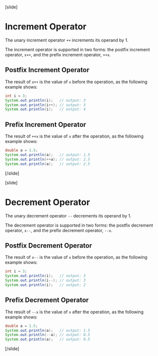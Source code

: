 [slide]
# Increment Operator
The unary increment operator `++` increments its operand by 1.

The increment operator is supported in two forms: the postfix increment operator, `x++`, and the prefix increment operator, `++x`.

## Postfix Increment Operator
The result of `x++` is the value of `x` before the operation, as the following example shows:
```java
int i = 3;
System.out.println(i);   // output: 3
System.out.println(i++); // output: 3
System.out.println(i);   // output: 4
```

## Prefix Increment Operator
The result of `++x` is the value of `x` after the operation, as the following example shows:
```java
double a = 1.5;
System.out.println(a);   // output: 1.5
System.out.println(++a); // output: 2.5
System.out.println(a);   // output: 2.5
```
[/slide]

[slide]
# Decrement Operator

The unary decrement operator `--` decrements its operand by 1.

The decrement operator is supported in two forms: the postfix decrement operator, `x--`, and the prefix decrement operator, `--x`.

## Postfix Decrement Operator
The result of `x--` is the value of `x` before the operation, as the following example shows:
```java
int i = 3;
System.out.println(i);   // output: 3
System.out.println(i--); // output: 3
System.out.println(i);   // output: 2
```

## Prefix Decrement Operator
The result of `--x` is the value of `x` after the operation, as the following example shows:
```java
double a = 1.5;
System.out.println(a);   // output: 1.5
System.out.println(--a); // output: 0.5
System.out.println(a);   // output: 0.5
```
[/slide]
